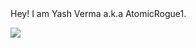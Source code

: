 <div>Hey! I am Yash Verma a.k.a AtomicRogue1.</div>

![](https://hit.yhype.me/github/profile?account_id=30554253)
